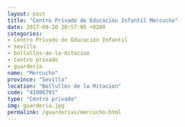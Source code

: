 ```yaml
---
layout: post
title: "Centro Privado de Educación Infantil Mercucho"
date: 2017-09-20 20:57:05 +0200
categories:
- Centro Privado de Educación Infantil
- sevilla
- bollullos-de-la-mitacion
- Centro privado
- guarderia
name: "Mercucho"
province: "Sevilla"
location: "Bollullos de la Mitacion"
code: "41006791"
type: "Centro privado"
img: guarderia.jpg
permalink: /guarderias/mercucho.html
---
```

